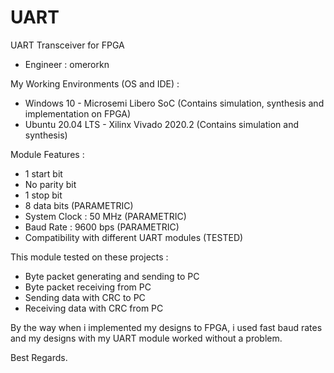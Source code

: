 # UART
UART Transceiver for FPGA
  - Engineer : omerorkn

My Working Environments (OS and IDE) : 
  
  - Windows 10        - Microsemi Libero SoC (Contains simulation, synthesis and implementation on FPGA)
  - Ubuntu 20.04 LTS  - Xilinx Vivado 2020.2 (Contains simulation and synthesis)

Module Features :

  - 1 start bit
  - No parity bit
  - 1 stop bit
  - 8 data bits 					    (PARAMETRIC)
  - System Clock 	: 50 MHz	  (PARAMETRIC)
  - Baud Rate		  : 9600 bps 	(PARAMETRIC)
  - Compatibility with different UART modules (TESTED)

This module tested on these projects :
  
  - Byte packet generating and sending to PC
  - Byte packet receiving from PC
  - Sending data with CRC to PC
  - Receiving data with CRC from PC
    
By the way when i implemented my designs to FPGA, i used fast baud rates and my designs with my UART module worked without a problem.

Best Regards.
